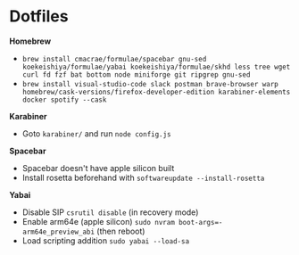 # Dotfiles

**Homebrew**
- `brew install cmacrae/formulae/spacebar gnu-sed koekeishiya/formulae/yabai koekeishiya/formulae/skhd less tree wget curl fd fzf bat bottom node miniforge git ripgrep gnu-sed`
- `brew install visual-studio-code slack postman brave-browser warp homebrew/cask-versions/firefox-developer-edition karabiner-elements docker spotify --cask`

**Karabiner**
- Goto `karabiner/` and run `node config.js`

**Spacebar**
- Spacebar doesn't have apple silicon built
- Install rosetta beforehand with `softwareupdate --install-rosetta`

**Yabai**
- Disable SIP `csrutil disable` (in recovery mode)
- Enable arm64e (apple silicon) `sudo nvram boot-args=-arm64e_preview_abi` (then reboot)
- Load scripting addition `sudo yabai --load-sa`